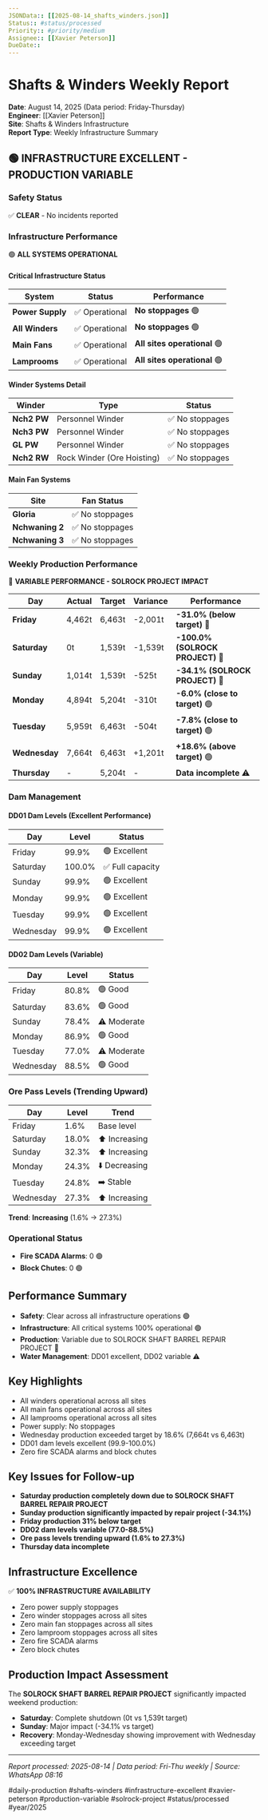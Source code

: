 ```yaml
---
JSONData:: [[2025-08-14_shafts_winders.json]]
Status:: #status/processed
Priority:: #priority/medium
Assignee:: [[Xavier Peterson]]
DueDate::
---
```


# Shafts & Winders Weekly Report
**Date**: August 14, 2025 (Data period: Friday-Thursday)  
**Engineer**: [[Xavier Peterson]]  
**Site**: Shafts & Winders Infrastructure  
**Report Type**: Weekly Infrastructure Summary

## 🟢 INFRASTRUCTURE EXCELLENT - PRODUCTION VARIABLE

### Safety Status
✅ **CLEAR** - No incidents reported

### Infrastructure Performance
🟢 **ALL SYSTEMS OPERATIONAL**

#### Critical Infrastructure Status
| System | Status | Performance |
|--------|--------|-------------|
| **Power Supply** | ✅ Operational | **No stoppages** 🟢 |
| **All Winders** | ✅ Operational | **No stoppages** 🟢 |
| **Main Fans** | ✅ Operational | **All sites operational** 🟢 |
| **Lamprooms** | ✅ Operational | **All sites operational** 🟢 |

#### Winder Systems Detail
| Winder | Type | Status |
|--------|------|--------|
| **Nch2 PW** | Personnel Winder | ✅ No stoppages |
| **Nch3 PW** | Personnel Winder | ✅ No stoppages |
| **GL PW** | Personnel Winder | ✅ No stoppages |
| **Nch2 RW** | Rock Winder (Ore Hoisting) | ✅ No stoppages |

#### Main Fan Systems
| Site | Fan Status |
|------|------------|
| **Gloria** | ✅ No stoppages |
| **Nchwaning 2** | ✅ No stoppages |
| **Nchwaning 3** | ✅ No stoppages |

### Weekly Production Performance
🔴 **VARIABLE PERFORMANCE - SOLROCK PROJECT IMPACT**

| Day | Actual | Target | Variance | Performance |
|-----|--------|--------|----------|-------------|
| **Friday** | 4,462t | 6,463t | -2,001t | **-31.0% (below target)** 🔴 |
| **Saturday** | 0t | 1,539t | -1,539t | **-100.0% (SOLROCK PROJECT)** 🔴 |
| **Sunday** | 1,014t | 1,539t | -525t | **-34.1% (SOLROCK PROJECT)** 🔴 |
| **Monday** | 4,894t | 5,204t | -310t | **-6.0% (close to target)** 🟢 |
| **Tuesday** | 5,959t | 6,463t | -504t | **-7.8% (close to target)** 🟢 |
| **Wednesday** | 7,664t | 6,463t | +1,201t | **+18.6% (above target)** 🟢 |
| **Thursday** | - | 5,204t | - | **Data incomplete** ⚠️ |

### Dam Management
#### DD01 Dam Levels (Excellent Performance)
| Day | Level | Status |
|-----|-------|--------|
| Friday | 99.9% | 🟢 Excellent |
| Saturday | 100.0% | ✅ Full capacity |
| Sunday | 99.9% | 🟢 Excellent |
| Monday | 99.9% | 🟢 Excellent |
| Tuesday | 99.9% | 🟢 Excellent |
| Wednesday | 99.9% | 🟢 Excellent |

#### DD02 Dam Levels (Variable)
| Day | Level | Status |
|-----|-------|--------|
| Friday | 80.8% | 🟢 Good |
| Saturday | 83.6% | 🟢 Good |
| Sunday | 78.4% | ⚠️ Moderate |
| Monday | 86.9% | 🟢 Good |
| Tuesday | 77.0% | ⚠️ Moderate |
| Wednesday | 88.5% | 🟢 Good |

### Ore Pass Levels (Trending Upward)
| Day | Level | Trend |
|-----|-------|-------|
| Friday | 1.6% | Base level |
| Saturday | 18.0% | ⬆️ Increasing |
| Sunday | 32.3% | ⬆️ Increasing |
| Monday | 24.3% | ⬇️ Decreasing |
| Tuesday | 24.8% | ➡️ Stable |
| Wednesday | 27.3% | ⬆️ Increasing |

**Trend**: **Increasing** (1.6% → 27.3%)

### Operational Status
- **Fire SCADA Alarms**: 0 🟢
- **Block Chutes**: 0 🟢

## Performance Summary
- **Safety**: Clear across all infrastructure operations 🟢
- **Infrastructure**: All critical systems 100% operational 🟢
- **Production**: Variable due to SOLROCK SHAFT BARREL REPAIR PROJECT 🔴
- **Water Management**: DD01 excellent, DD02 variable ⚠️

## Key Highlights
- All winders operational across all sites
- All main fans operational across all sites
- All lamprooms operational across all sites
- Power supply: No stoppages
- Wednesday production exceeded target by 18.6% (7,664t vs 6,463t)
- DD01 dam levels excellent (99.9-100.0%)
- Zero fire SCADA alarms and block chutes

## Key Issues for Follow-up
- **Saturday production completely down due to SOLROCK SHAFT BARREL REPAIR PROJECT**
- **Sunday production significantly impacted by repair project (-34.1%)**
- **Friday production 31% below target**
- **DD02 dam levels variable (77.0-88.5%)**
- **Ore pass levels trending upward (1.6% to 27.3%)**
- **Thursday data incomplete**

## Infrastructure Excellence
✅ **100% INFRASTRUCTURE AVAILABILITY**
- Zero power supply stoppages
- Zero winder stoppages across all sites
- Zero main fan stoppages across all sites
- Zero lamproom stoppages across all sites
- Zero fire SCADA alarms
- Zero block chutes

## Production Impact Assessment
The **SOLROCK SHAFT BARREL REPAIR PROJECT** significantly impacted weekend production:
- **Saturday**: Complete shutdown (0t vs 1,539t target)
- **Sunday**: Major impact (-34.1% vs target)
- **Recovery**: Monday-Wednesday showing improvement with Wednesday exceeding target

---
*Report processed: 2025-08-14 | Data period: Fri-Thu weekly | Source: WhatsApp 08:16*

#daily-production #shafts-winders #infrastructure-excellent #xavier-peterson #production-variable #solrock-project #status/processed #year/2025